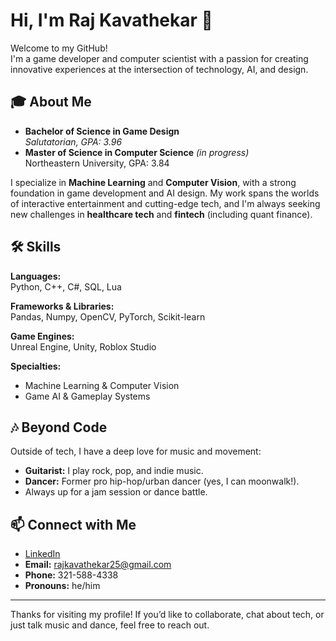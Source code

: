# Hi, I'm Raj Kavathekar 👋

Welcome to my GitHub!  
I'm a game developer and computer scientist with a passion for creating innovative experiences at the intersection of technology, AI, and design.

## 🎓 About Me

- **Bachelor of Science in Game Design**  
  *Salutatorian, GPA: 3.96*
- **Master of Science in Computer Science** *(in progress)*  
  Northeastern University, GPA: 3.84

I specialize in **Machine Learning** and **Computer Vision**, with a strong foundation in game development and AI design. My work spans the worlds of interactive entertainment and cutting-edge tech, and I'm always seeking new challenges in **healthcare tech** and **fintech** (including quant finance).

## 🛠️ Skills

**Languages:**  
Python, C++, C#, SQL, Lua

**Frameworks & Libraries:**  
Pandas, Numpy, OpenCV, PyTorch, Scikit-learn

**Game Engines:**  
Unreal Engine, Unity, Roblox Studio

**Specialties:**  
- Machine Learning & Computer Vision  
- Game AI & Gameplay Systems

## 🎶 Beyond Code

Outside of tech, I have a deep love for music and movement:
- **Guitarist:** I play rock, pop, and indie music.
- **Dancer:** Former pro hip-hop/urban dancer (yes, I can moonwalk!).
- Always up for a jam session or dance battle.

## 📫 Connect with Me

- [LinkedIn](https://www.linkedin.com/in/raj-kavathekar/)
- **Email:** rajkavathekar25@gmail.com  
- **Phone:** 321-588-4338  
- **Pronouns:** he/him

---

Thanks for visiting my profile! If you’d like to collaborate, chat about tech, or just talk music and dance, feel free to reach out.

